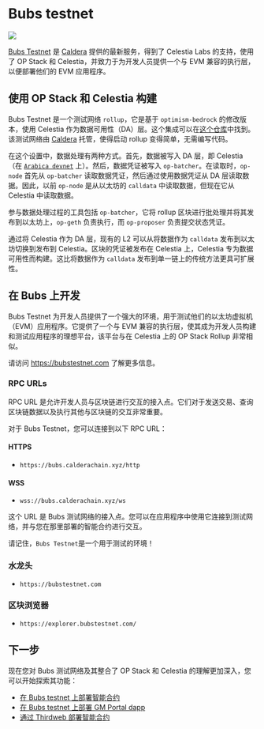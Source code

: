# Bubs testnet

![](https://docs.celestia.org/assets/images/Celestia_Bubs_Testnet-832dc7aac96c45dba91b5151f52bbb8f.jpg)

[Bubs Testnet](https://bubstestnet.com/) 是 [Caldera](https://caldera.xyz/) 提供的最新服务，得到了 Celestia Labs 的支持，使用了 OP Stack 和 Celestia，并致力于为开发人员提供一个与 EVM 兼容的执行层，以便部署他们的 EVM 应用程序。

## 使用 OP Stack 和 Celestia 构建

Bubs Testnet 是一个测试网络 `rollup`，它是基于 `optimism-bedrock` 的修改版本，使用 Celestia 作为数据可用性（DA）层。这个集成可以在[这个仓库](https://github.com/celestiaorg/optimism)中找到。该测试网络由 [Caldera](https://caldera.xyz/) 托管，使得启动 rollup 变得简单，无需编写代码。

在这个设置中，数据处理有两种方式。首先，数据被写入 DA 层，即 Celestia（在 [`Arabica devnet`](../nodes/arabica-devnet.md) 上）。然后，数据凭证被写入 `op-batcher`。在读取时，`op-node` 首先从 `op-batcher` 读取数据凭证，然后通过使用数据凭证从 DA 层读取数据。因此，以前 `op-node` 是从以太坊的 `calldata` 中读取数据，但现在它从 Celestia 中读取数据。

参与数据处理过程的工具包括 `op-batcher`，它将 rollup 区块进行批处理并将其发布到以太坊上，`op-geth` 负责执行，而 `op-proposer` 负责提交状态凭证。

通过将 Celestia 作为 DA 层，现有的 L2 可以从将数据作为 `calldata` 发布到以太坊切换到发布到 Celestia。区块的凭证被发布在 Celestia 上，Celestia 专为数据可用性而构建。这比将数据作为 `calldata` 发布到单一链上的传统方法更具可扩展性。

## 在 Bubs 上开发

Bubs Testnet 为开发人员提供了一个强大的环境，用于测试他们的以太坊虚拟机（EVM）应用程序。它提供了一个与 EVM 兼容的执行层，使其成为开发人员构建和测试应用程序的理想平台，该平台与在 Celestia 上的 OP Stack Rollup 非常相似。

请访问 https://bubstestnet.com 了解更多信息。

### RPC URLs

RPC URL 是允许开发人员与区块链进行交互的接入点。它们对于发送交易、查询区块链数据以及执行其他与区块链的交互非常重要。

对于 Bubs Testnet，您可以连接到以下 RPC URL：

#### HTTPS

- `https://bubs.calderachain.xyz/http`

#### WSS

- `wss://bubs.calderachain.xyz/ws`

这个 URL 是 Bubs 测试网络的接入点。您可以在应用程序中使用它连接到测试网络，并与您在那里部署的智能合约进行交互。

请记住，`Bubs Testnet`是一个用于测试的环境！

### 水龙头

- `https://bubstestnet.com`

### 区块浏览器

- `https://explorer.bubstestnet.com/`

## 下一步

现在您对 Bubs 测试网络及其整合了 OP Stack 和 Celestia 的理解更加深入，您可以开始探索其功能：

- [在 Bubs testnet 上部署智能合约](./deploy-on-bubs.md)
- [在 Bubs testnet 上部署 GM Portal dapp](./gm-portal-bubs.md)
- [通过 Thirdweb 部署智能合约](https://thirdweb.com/bubs-testnet)

